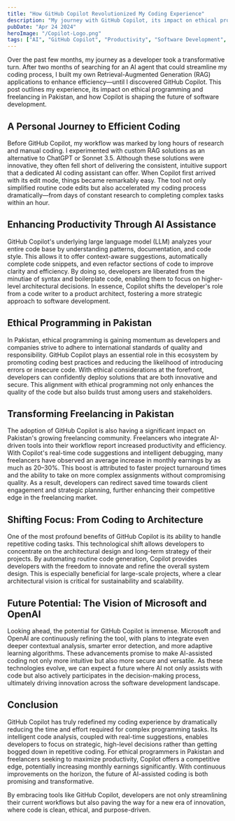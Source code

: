 ```yaml
---
title: "How GitHub Copilot Revolutionized My Coding Experience"
description: "My journey with GitHub Copilot, its impact on ethical programming and freelancing in Pakistan, and how it's shaping the future of software development."
pubDate: "Apr 24 2024"
heroImage: "/Copilot-Logo.png"
tags: ["AI", "GitHub Copilot", "Productivity", "Software Development", "Developer Tools"]
---
```


Over the past few months, my journey as a developer took a transformative turn. After two months of searching for an AI agent that could streamline my coding process, I built my own Retrieval-Augmented Generation (RAG) applications to enhance efficiency—until I discovered GitHub Copilot. This post outlines my experience, its impact on ethical programming and freelancing in Pakistan, and how Copilot is shaping the future of software development.

## A Personal Journey to Efficient Coding

Before GitHub Copilot, my workflow was marked by long hours of research and manual coding. I experimented with custom RAG solutions as an alternative to ChatGPT or Sonnet 3.5. Although these solutions were innovative, they often fell short of delivering the consistent, intuitive support that a dedicated AI coding assistant can offer. When Copilot first arrived with its edit mode, things became remarkably easy. The tool not only simplified routine code edits but also accelerated my coding process dramatically—from days of constant research to completing complex tasks within an hour.

## Enhancing Productivity Through AI Assistance

GitHub Copilot's underlying large language model (LLM) analyzes your entire code base by understanding patterns, documentation, and code style. This allows it to offer context-aware suggestions, automatically complete code snippets, and even refactor sections of code to improve clarity and efficiency. By doing so, developers are liberated from the minutiae of syntax and boilerplate code, enabling them to focus on higher-level architectural decisions. In essence, Copilot shifts the developer's role from a code writer to a product architect, fostering a more strategic approach to software development.

## Ethical Programming in Pakistan

In Pakistan, ethical programming is gaining momentum as developers and companies strive to adhere to international standards of quality and responsibility. GitHub Copilot plays an essential role in this ecosystem by promoting coding best practices and reducing the likelihood of introducing errors or insecure code. With ethical considerations at the forefront, developers can confidently deploy solutions that are both innovative and secure. This alignment with ethical programming not only enhances the quality of the code but also builds trust among users and stakeholders.

## Transforming Freelancing in Pakistan

The adoption of GitHub Copilot is also having a significant impact on Pakistan's growing freelancing community. Freelancers who integrate AI-driven tools into their workflow report increased productivity and efficiency. With Copilot's real-time code suggestions and intelligent debugging, many freelancers have observed an average increase in monthly earnings by as much as 20–30%. This boost is attributed to faster project turnaround times and the ability to take on more complex assignments without compromising quality. As a result, developers can redirect saved time towards client engagement and strategic planning, further enhancing their competitive edge in the freelancing market.

## Shifting Focus: From Coding to Architecture

One of the most profound benefits of GitHub Copilot is its ability to handle repetitive coding tasks. This technological shift allows developers to concentrate on the architectural design and long-term strategy of their projects. By automating routine code generation, Copilot provides developers with the freedom to innovate and refine the overall system design. This is especially beneficial for large-scale projects, where a clear architectural vision is critical for sustainability and scalability.

## Future Potential: The Vision of Microsoft and OpenAI

Looking ahead, the potential for GitHub Copilot is immense. Microsoft and OpenAI are continuously refining the tool, with plans to integrate even deeper contextual analysis, smarter error detection, and more adaptive learning algorithms. These advancements promise to make AI-assisted coding not only more intuitive but also more secure and versatile. As these technologies evolve, we can expect a future where AI not only assists with code but also actively participates in the decision-making process, ultimately driving innovation across the software development landscape.

## Conclusion

GitHub Copilot has truly redefined my coding experience by dramatically reducing the time and effort required for complex programming tasks. Its intelligent code analysis, coupled with real-time suggestions, enables developers to focus on strategic, high-level decisions rather than getting bogged down in repetitive coding. For ethical programmers in Pakistan and freelancers seeking to maximize productivity, Copilot offers a competitive edge, potentially increasing monthly earnings significantly. With continuous improvements on the horizon, the future of AI-assisted coding is both promising and transformative.

By embracing tools like GitHub Copilot, developers are not only streamlining their current workflows but also paving the way for a new era of innovation, where code is clean, ethical, and purpose-driven.